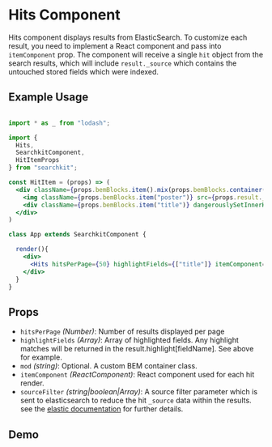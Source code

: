 # Hits Component
Hits component displays results from ElasticSearch. To customize each result, you need to implement a React component and pass into `itemComponent` prop.
The component will receive a single `hit` object from the search results, which will include `result._source` which contains the untouched stored fields which were indexed.

## Example Usage

```jsx

import * as _ from "lodash";

import {
  Hits,
  SearchkitComponent,
  HitItemProps
} from "searchkit";

const HitItem = (props) => (
  <div className={props.bemBlocks.item().mix(props.bemBlocks.container("item"))}>
    <img className={props.bemBlocks.item("poster")} src={props.result._source.poster}/>
    <div className={props.bemBlocks.item("title")} dangerouslySetInnerHTML={{__html:_.get(props.result,"highlight.title",false) || props.result._source.title}}></div>
  </div>
)

class App extends SearchkitComponent {

  render(){
    <div>
      <Hits hitsPerPage={50} highlightFields={["title"]} itemComponent={HitItem}/>
    </div>
  }
}
```

## Props
- `hitsPerPage` *(Number)*: Number of results displayed per page
- `highlightFields` *(Array<string>)*: Array of highlighted fields. Any highlight matches will be returned in the result.highlight[fieldName]. See above for example.
- `mod` *(string)*: Optional. A custom BEM container class.
- `itemComponent` *(ReactComponent)*: React component used for each hit render.
- `sourceFilter` *(string|boolean|Array<string>)*: A source filter parameter which is sent to elasticsearch to reduce the hit `_source` data within the results. see the [elastic documentation](https://www.elastic.co/guide/en/elasticsearch/reference/current/search-request-source-filtering.html) for further details.

## Demo
[](codepen://searchkit/vLgLOw?height=800&theme=0)
